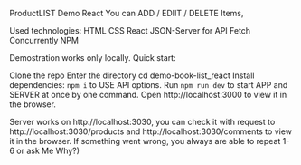 ProductLIST Demo React
You can ADD / EDIIT / DELETE Items, 

Used technologies: HTML CSS  React JSON-Server for API Fetch Concurrently NPM

Demostration works only locally. Quick start:

Clone the repo
Enter the directory cd demo-book-list_react
Install dependencies: `npm i` to USE API options.
Run `npm run dev` to start APP and SERVER at once by one command.
Open http://localhost:3000 to view it in the browser.

Server works on http://localhost:3030, you can check it with request to http://localhost:3030/products and http://localhost:3030/comments to view it in the browser.
If something went wrong, you always are able to repeat 1-6 or ask Me Why?)